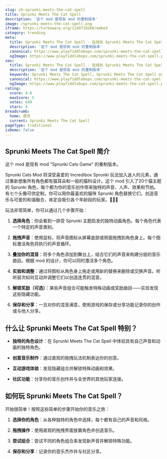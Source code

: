 ```yaml
---
slug: zh-sprunki-meets-the-cat-spell
title: Sprunki Meets The Cat Spell
description: '这个 mod 是现有 mod 的重制版本'
image: /sprunki-meets-the-cat-spell.png
iframe: https://turbowarp.org/1149710266/embed
category: trending
meta:
  title: Sprunki Meets The Cat Spell - 在线玩 Sprunki Meets The Cat Spell
  description: '这个 mod 是现有 mod 的重制版本'
  canonical: https://www.playfiddlebops.com/sprunki-meets-the-cat-spell/
  ogImage: https://www.playfiddlebops.com/sprunki-meets-the-cat-spell.png
seo:
  title: Sprunki Meets The Cat Spell - 在线玩 Sprunki Meets The Cat Spell
  description: '这个 mod 是现有 mod 的重制版本'
  keywords: Sprunki Meets The Cat Spell, Sprunki Meets The Cat Spell online
  canonical: https://www.playfiddlebops.com/sprunki-meets-the-cat-spell/
  ogImage: https://www.playfiddlebops.com/sprunki-meets-the-cat-spell.png
rating:
  score: 4.8
  maxScore: 5
  votes: 649
  stars: 4
breadcrumb:
  home: 首页
  current: Sprunki Meets The Cat Spell
pageType: traditional
isDemo: false
---
```


## Sprunki Meets The Cat Spell 简介

这个 mod 是现有 mod "Sprunki Cats Game" 的重制版本。

Sprunki Cats Mod 将深受喜爱的 Incredibox Sprunki 玩法加入迷人的元素，通过重新想象所有角色都有猫耳朵和一般的猫科设计。这个 mod 引入了20个猫主题的 Sprunki 角色，每个都为你的音乐创作带来独特的声音、人声、效果和节拍。有七个头像可供定制，你可以用你最喜欢的猫咪 Sprunki 角色替换它们，创造音乐与可爱的和谐融合，肯定会吸引各个年龄段的玩家。🐾🎨🎶

玩法非常简单，你可以通过几个步骤开始：

1. **选择角色**：你会看到一排受 Sprunki 主题启发的独特动画角色。每个角色代表一个特定的声音类别。

1. **拖拽声音**：使用鼠标，将声音图标从屏幕底部或侧面拖拽到角色身上。每个图标激活角色将执行的声音循环。

1. **叠加你的混音**：将多个角色添加到舞台上，结合它们的声音来构建分层的音乐曲目。根据 mod 的设计，你可以同时激活多个角色。

1. **实验和调整**：通过将图标从角色身上拖走或用新的替换来删除或交换声音。听听层次如何互动并调整它们以创造连贯的混音。

1. **解锁奖励（可选）**：某些声音组合可能触发特殊动画或奖励曲目——实验发现这些隐藏功能。

1. **保存和分享**：一旦对你的混音满意，使用游戏的保存或分享功能记录你的创作或与他人分享。

## 什么让 Sprunki Meets The Cat Spell 特别？

- **独特的角色设计**：在 Sprunki Meets The Cat Spell 中体验具有自己声音和动画的独特角色。

- **创意音乐制作**：通过直观的拖拽玩法机制表达你的创意。

- **互动游戏体验**：发现隐藏组合并解锁特殊动画和效果。

- **社区功能**：分享你的音乐创作并与全世界的其他玩家连接。

## 如何玩 Sprunki Meets The Cat Spell？

开始很简单！按照这些简单的步骤开始你的音乐之旅：

1. **选择你的角色**：从各种独特的角色中选择，每个都有自己的声音和风格。

1. **拖拽操作**：使用直观的拖拽界面放置角色并创造音乐。

1. **尝试组合**：尝试不同的角色组合来发现新声音并解锁特殊功能。

1. **保存和分享**：记录你的音乐杰作并与社区分享。